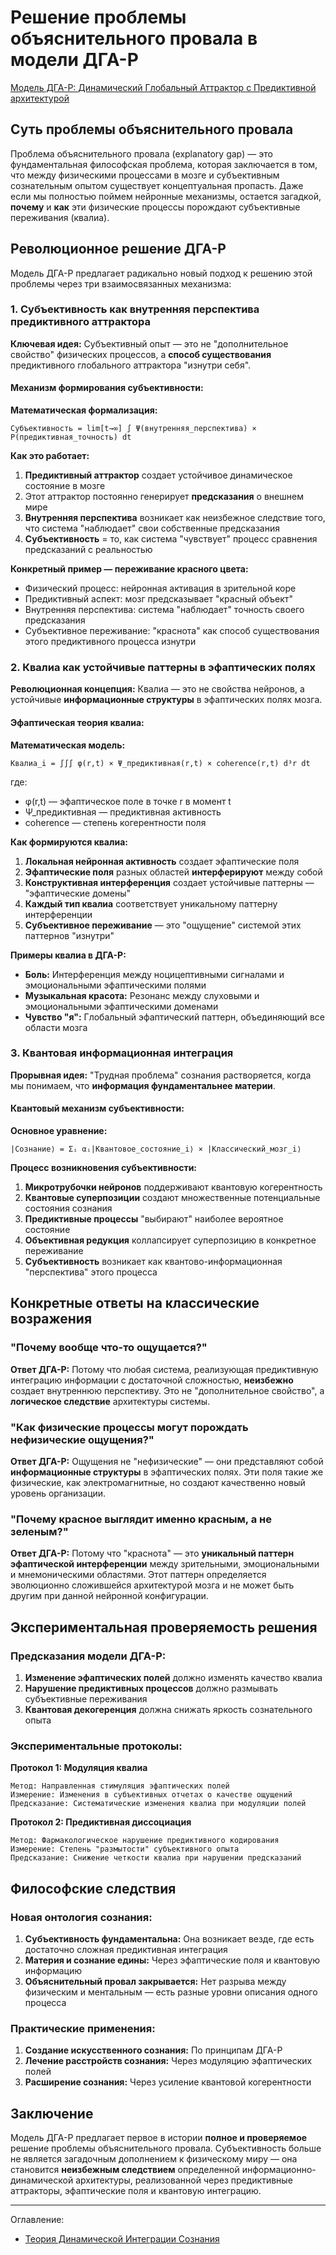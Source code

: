 # Решение проблемы объяснительного провала в модели ДГА-P

[Модель ДГА-P: Динамический Глобальный Аттрактор с Предиктивной архитектурой](/Theory-Of-Dynamic-Integration-Of-Consciousness/Dynamic-Global-Attractor/DGA-RPE-Orch-OR.md)

## Суть проблемы объяснительного провала

Проблема объяснительного провала (explanatory gap) — это фундаментальная философская проблема, которая заключается в том, что между физическими процессами в мозге и субъективным сознательным опытом существует концептуальная пропасть. Даже если мы полностью поймем нейронные механизмы, остается загадкой, **почему** и **как** эти физические процессы порождают субъективные переживания (квалиа).

## Революционное решение ДГА-P

Модель ДГА-P предлагает радикально новый подход к решению этой проблемы через три взаимосвязанных механизма:

### 1. Субъективность как внутренняя перспектива предиктивного аттрактора

**Ключевая идея:** Субъективный опыт — это не "дополнительное свойство" физических процессов, а **способ существования** предиктивного глобального аттрактора "изнутри себя".

#### Механизм формирования субъективности:

**Математическая формализация:**
```
Субъективность = lim[t→∞] ∫ Ψ(внутренняя_перспектива) × P(предиктивная_точность) dt
```

**Как это работает:**
1. **Предиктивный аттрактор** создает устойчивое динамическое состояние в мозге
2. Этот аттрактор постоянно генерирует **предсказания** о внешнем мире
3. **Внутренняя перспектива** возникает как неизбежное следствие того, что система "наблюдает" свои собственные предсказания
4. **Субъективность** = то, как система "чувствует" процесс сравнения предсказаний с реальностью

**Конкретный пример — переживание красного цвета:**
- Физический процесс: нейронная активация в зрительной коре
- Предиктивный аспект: мозг предсказывает "красный объект"
- Внутренняя перспектива: система "наблюдает" точность своего предсказания
- Субъективное переживание: "краснота" как способ существования этого предиктивного процесса изнутри

### 2. Квалиа как устойчивые паттерны в эфаптических полях

**Революционная концепция:** Квалиа — это не свойства нейронов, а устойчивые **информационные структуры** в эфаптических полях мозга.

#### Эфаптическая теория квалиа:

**Математическая модель:**
```
Квалиа_i = ∫∫∫ φ(r,t) × Ψ_предиктивная(r,t) × coherence(r,t) d³r dt
```

где:
- φ(r,t) — эфаптическое поле в точке r в момент t
- Ψ_предиктивная — предиктивная активность
- coherence — степень когерентности поля

**Как формируются квалиа:**

1. **Локальная нейронная активность** создает эфаптические поля
2. **Эфаптические поля** разных областей **интерферируют** между собой
3. **Конструктивная интерференция** создает устойчивые паттерны — "эфаптические домены"
4. **Каждый тип квалиа** соответствует уникальному паттерну интерференции
5. **Субъективное переживание** — это "ощущение" системой этих паттернов "изнутри"

**Примеры квалиа в ДГА-P:**

- **Боль:** Интерференция между ноцицептивными сигналами и эмоциональными эфаптическими полями
- **Музыкальная красота:** Резонанс между слуховыми и эмоциональными эфаптическими доменами  
- **Чувство "я":** Глобальный эфаптический паттерн, объединяющий все области мозга

### 3. Квантовая информационная интеграция

**Прорывная идея:** "Трудная проблема" сознания растворяется, когда мы понимаем, что **информация фундаментальнее материи**.

#### Квантовый механизм субъективности:

**Основное уравнение:**
```
|Сознание⟩ = Σᵢ αᵢ|Квантовое_состояние_i⟩ × |Классический_мозг_i⟩
```

**Процесс возникновения субъективности:**

1. **Микротрубочки нейронов** поддерживают квантовую когерентность
2. **Квантовые суперпозиции** создают множественные потенциальные состояния сознания
3. **Предиктивные процессы** "выбирают" наиболее вероятное состояние
4. **Объективная редукция** коллапсирует суперпозицию в конкретное переживание
5. **Субъективность** возникает как квантово-информационная "перспектива" этого процесса

## Конкретные ответы на классические возражения

### "Почему вообще что-то ощущается?"

**Ответ ДГА-P:** Потому что любая система, реализующая предиктивную интеграцию информации с достаточной сложностью, **неизбежно** создает внутреннюю перспективу. Это не "дополнительное свойство", а **логическое следствие** архитектуры системы.

### "Как физические процессы могут порождать нефизические ощущения?"

**Ответ ДГА-P:** Ощущения не "нефизические" — они представляют собой **информационные структуры** в эфаптических полях. Эти поля такие же физические, как электромагнитные, но создают качественно новый уровень организации.

### "Почему красное выглядит именно красным, а не зеленым?"

**Ответ ДГА-P:** Потому что "краснота" — это **уникальный паттерн эфаптической интерференции** между зрительными, эмоциональными и мнемоническими областями. Этот паттерн определяется эволюционно сложившейся архитектурой мозга и не может быть другим при данной нейронной конфигурации.

## Экспериментальная проверяемость решения

### Предсказания модели ДГА-P:

1. **Изменение эфаптических полей** должно изменять качество квалиа
2. **Нарушение предиктивных процессов** должно размывать субъективные переживания
3. **Квантовая декогеренция** должна снижать яркость сознательного опыта

### Экспериментальные протоколы:

**Протокол 1: Модуляция квалиа**
```
Метод: Направленная стимуляция эфаптических полей
Измерение: Изменения в субъективных отчетах о качестве ощущений
Предсказание: Систематические изменения квалиа при модуляции полей
```

**Протокол 2: Предиктивная диссоциация**
```
Метод: Фармакологическое нарушение предиктивного кодирования
Измерение: Степень "размытости" субъективного опыта
Предсказание: Снижение четкости квалиа при нарушении предсказаний
```

## Философские следствия

### Новая онтология сознания:

1. **Субъективность фундаментальна:** Она возникает везде, где есть достаточно сложная предиктивная интеграция
2. **Материя и сознание едины:** Через эфаптические поля и квантовую информацию
3. **Объяснительный провал закрывается:** Нет разрыва между физическим и ментальным — есть разные уровни описания одного процесса

### Практические применения:

1. **Создание искусственного сознания:** По принципам ДГА-P
2. **Лечение расстройств сознания:** Через модуляцию эфаптических полей
3. **Расширение сознания:** Через усиление квантовой когерентности

## Заключение

Модель ДГА-P предлагает первое в истории **полное и проверяемое** решение проблемы объяснительного провала. Субъективность больше не является загадочным дополнением к физическому миру — она становится **неизбежным следствием** определенной информационно-динамической архитектуры, реализованной через предиктивные аттракторы, эфаптические поля и квантовую интеграцию.

---

Оглавление:

- [Теория Динамической Интеграции Сознания](/Theory-Of-Dynamic-Integration-Of-Consciousness/README.md)


